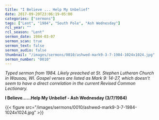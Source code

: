 ```yaml
---
title: "I Believe ... Help My Unbelief"
date: 2017-09-20T23:06:19-05:00
categories: ["sermons"]
tags: ["Lent", "1984", "South Pole", "Ash Wednesday"]
rcl_year: ""
rcl_season: "Lent"
sermon_date: 1984-03-07
sermon_scan: true
sermon_text: false
sermon_audio: false
thumbnail: "/images/sermons/0010/ashwed-mark9-3-7-1984-1024x1024.jpg"
sermon_number: "0010"
---
```

_Typed sermon from 1984. Likely preached at St. Stephen Lutheran Church in Wausau, WI. Gospel verses are listed as Mark 9: 14-27, which doesn't seem to have a direct correlation in the current Revised Common Lectionary._

<!--more-->

**I Believe......Help My Unbelief - Ash Wednesday (3/7/1984)**

{{< figure src="/images/sermons/0010/ashwed-mark9-3-7-1984-1024x1024.jpg" >}}
